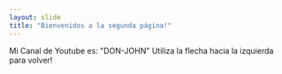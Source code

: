 ```yaml
---
layout: slide
title: "Bienvenidos a la segunda página!"
---
```

Mi Canal de Youtube es: "DON-JOHN"
Utiliza la flecha hacia la izquierda para volver!
